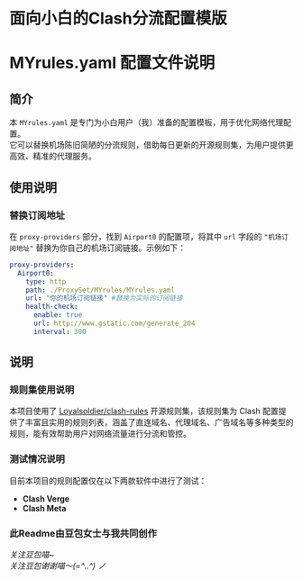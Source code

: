 # 面向小白的Clash分流配置模版
# MYrules.yaml 配置文件说明

## 简介
本 `MYrules.yaml` 是专门为小白用户（我）准备的配置模板，用于优化网络代理配置。  
它可以替换机场陈旧简陋的分流规则，借助每日更新的开源规则集，为用户提供更高效、精准的代理服务。

## 使用说明

### 替换订阅地址
在 `proxy-providers` 部分，找到 `Airport0` 的配置项，将其中 `url` 字段的 `"机场订阅地址"` 替换为你自己的机场订阅链接。示例如下：
```yaml
proxy-providers:
  Airport0:
    type: http
    path: ./ProxySet/MYrules/MYrules.yaml
    url: "你的机场订阅链接" #替换为实际的订阅链接
    health-check:
      enable: true
      url: http://www.gstatic.com/generate_204
      interval: 300
```
## 说明
### 规则集使用说明
本项目使用了 [Loyalsoldier/clash-rules](https://github.com/Loyalsoldier/clash-rules) 开源规则集，该规则集为 Clash 配置提供了丰富且实用的规则列表，涵盖了直连域名、代理域名、广告域名等多种类型的规则，能有效帮助用户对网络流量进行分流和管控。

### 测试情况说明
目前本项目的规则配置仅在以下两款软件中进行了测试：
- **Clash Verge**
- **Clash Meta**

### 此Readme由豆包女士与我共同创作
*关注豆包喵~*  
*关注豆包谢谢喵～(=^‥^) ノ*
